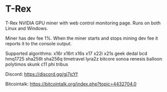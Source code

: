 # T-Rex
T-Rex NVIDIA GPU miner with web control monitoring page. Runs on both Linux and Windows.

Miner has dev fee 1%. When the miner starts and stops mining dev fee it reports it to the console output.

Supported algorithms:
x16r
x16rt
x16s
x17
x22i
x21s
geek
dedal
bcd
hmq1725
sha256t
sha256q
timetravel
lyra2z
bitcore
sonoa
renesis
balloon
polytimos
skunk
c11
phi
tribus


Discord:
https://discord.gg/gj7jcYf

Bitcointalk:
https://bitcointalk.org/index.php?topic=4432704.0
